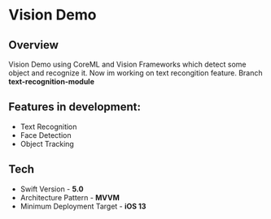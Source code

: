 # Vision Demo
## Overview
Vision Demo using CoreML and Vision Frameworks which detect some object and recognize it. Now im working on text recongition feature. Branch **text-recognition-module**
## Features in development:
- Text Recognition
- Face Detection
- Object Tracking
## Tech
- Swift Version - **5.0**
- Architecture Pattern - **MVVM**
- Minimum Deployment Target - **iOS 13**
